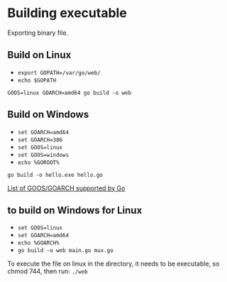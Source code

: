 # Building executable
Exporting binary file.

## Build on Linux
* `export GOPATH=/var/go/web/`
* `echo $GOPATH`
```
GOOS=linux GOARCH=amd64 go build -o web
```

## Build on Windows
* `set GOARCH=amd64`
* `set GOARCH=386`
* `set GOOS=linux`
* `set GOOS=windows`
* `echo %GOROOT%`
```
go build -o hello.exe hello.go
```
[List of GOOS/GOARCH supported by Go](https://gist.github.com/asukakenji/f15ba7e588ac42795f421b48b8aede63#go-golang-goos-and-goarch)

## to build on Windows for Linux
* `set GOOS=linux`
* `set GOARCH=amd64`
* `echo %GOARCH%`
* `go build -o web main.go mux.go`

To execute the file on linux in the directory, it needs to be executable, so chmod 744, then run: `./web`
